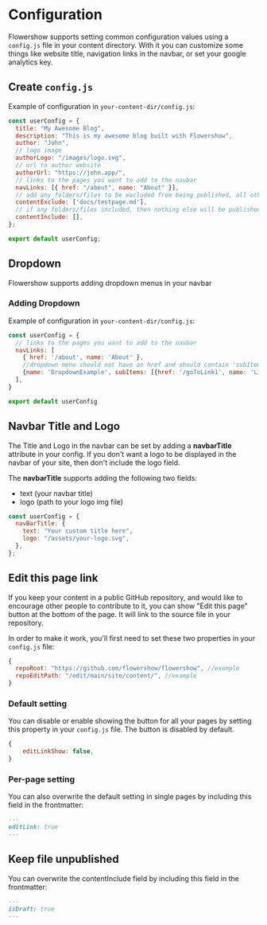 # Configuration

Flowershow supports setting common configuration values using a `config.js` file in your content directory. With it you can customize some things like website title, navigation links in the navbar, or set your google analytics key.

## Create `config.js`

Example of configuration in `your-content-dir/config.js`:

```js
const userConfig = {
  title: "My Awesome Blog",
  description: "This is my awesome blog built with Flowershow",
  author: "John",
  // logo image
  authorLogo: "/images/logo.svg",
  // url to author website
  authorUrl: "https://john.app/",
  // links to the pages you want to add to the navbar
  navLinks: [{ href: "/about", name: "About" }],
  // add any folders/files to be excluded from being published, all other files in content folder will be published
  contentExclude: ['docs/testpage.md'],
  // if any folders/files included, then nothing else will be published by default
  contentInclude: [],
};

export default userConfig;
```

## Dropdown

Flowershow supports adding dropdown menus in your navbar

### Adding Dropdown

Example of configuration in `your-content-dir/config.js`:

```js
const userConfig = {
  // links to the pages you want to add to the navbar
  navLinks: [
    { href: '/about', name: 'About' },
    //dropdown menu should not have an href and should contain 'subItems' array
    {name: 'DropdownExample', subItems: [{href: '/goToLink1', name: 'Link1'}, {href: 'goToLink2', name: 'Link2}]}
  ],
}

export default userConfig
```

## Navbar Title and Logo

The Title and Logo in the navbar can be set by adding a **navbarTitle** attribute in your config. If you don't want a logo to be displayed in the navbar of your site, then don't include the logo field.

The **navbarTitle** supports adding the following two fields:

- text (your navbar title)
- logo (path to your logo img file)

```js
const userConfig = {
  navBarTitle: {
    text: "Your custom title here",
    logo: "/assets/your-logo.svg",
  },
};
```

## Edit this page link

If you keep your content in a public GitHub repository, and would like to encourage other people to contribute to it, you can show "Edit this page" button at the bottom of the page. It will link to the source file in your repository.

In order to make it work, you'll first need to set these two properties in your `config.js` file:

```js
{
  repoRoot: "https://github.com/flowershow/flowershow", //example
  repoEditPath: "/edit/main/site/content/", //example
}
```

### Default setting

You can disable or enable showing the button for all your pages by setting this property in your `config.js` file. The button is disabled by default.

```js
{
	editLinkShow: false,
}
```

### Per-page setting

You can also overwrite the default setting in single pages by including this field in the frontmatter:

```md
---
editLink: true
---
```

## Keep file unpublished

You can overwrite the contentInclude field by including this field in the frontmatter:

```md
---
isDraft: true
---
```
